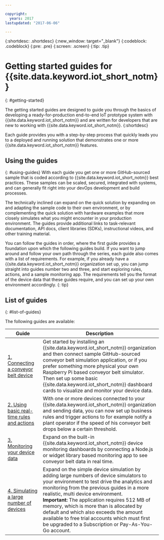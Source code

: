 ```yaml
---

copyright:
  years: 2017
lastupdated: "2017-06-06"

---
```


{:shortdesc: .shortdesc}
{:new_window: target="\_blank"}
{:codeblock: .codeblock}
{:pre: .pre}
{:screen: .screen}
{:tip: .tip}


# Getting started guides for {{site.data.keyword.iot_short_notm}}
{: #getting-started}

The getting started guides are designed to guide you through the basics of developing a ready-for-production end-to-end IoT prototype system with {{site.data.keyword.iot_short_notm}} and are written for developers that are new to working with {{site.data.keyword.iot_short_notm}}.
{:shortdesc}

Each guide provides you with a step-by-step process that quickly leads you to a deployed and running solution that demonstrates one or more {{site.data.keyword.iot_short_notm}} features.

## Using the guides  
{: #using-guides}
With each guide you get one or more GitHub-sourced sample that is coded according to {{site.data.keyword.iot_short_notm}} best practices. These samples can be scaled, secured, integrated with systems, and can generally fit right into your devOps development and build processes.

The technically inclined can expand on the quick solution by expanding on and adapting the sample code to their own environment, or by complementing the quick solution with hardware examples that more closely simulates what you might encounter in your production environment. The guides provide additional links to task-relevant documentation, API docs, client libraries (SDKs), instructional videos, and other training material.

You can follow the guides in order, where the first guide provides a foundation upon which the following guides build. If you want to jump around and follow your own path through the series, each guide also comes with a list of requirements. For example, if you already have a {{site.data.keyword.iot_short_notm}} organization set up, you can jump straight into guides number two and three, and start exploring rules, actions, and a sample monitoring app. The requirements tell you the format of the device data that these guides require, and you can set up your own environment accordingly.
{: tip}

## List of guides
{: #list-of-guides}  

The following guides are available:

| Guide | Description |    
| ----- | ---- |   
| [1. Connecting a conveyor belt device](getting-started-iot-conveyor.html) | Get started by installing an {{site.data.keyword.iot_short_notm}} organization and then connect sample GitHub-sourced conveyor belt simulation application, or if you prefer something more physical your own Raspberry Pi based conveyor belt simulator. </br> Then set up some basic {{site.data.keyword.iot_short_notm}} dashboard cards to visualize and monitor your device data. |   
| [2. Using basic real-time rules and actions](getting-started-iot-rules.html) | With one or more devices connected to your {{site.data.keyword.iot_short_notm}} organization and sending data, you can now set up business rules and trigger actions to for example notify a plant operator if the speed of his conveyor belt drops below a certain threshold.  
| [3. Monitoring your device data](getting-started-iot-monitoring.html) | Expand on the built-in {{site.data.keyword.iot_short_notm}} device monitoring dashboards by connecting a Node.js or widget library based monitoring app to see conveyor belt data in real time.  
| [4. Simulating a large number of devices](getting-started-iot-large-scale-simulation.html) | Expand on the simple device simulation by adding large numbers of device simulators to your environment to test drive the analytics and monitoring from the previous guides in a more realistic, multi device environment. </br>**Important:** The application requires 512 MB of memory, which is more than is allocated by default and which also exceeds the amount available to free trial accounts which must first be upgraded to a Subscription or Pay-As-You-Go account. |   
